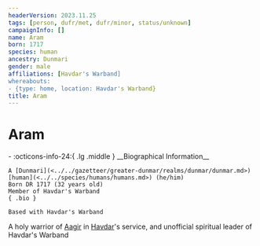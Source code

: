 ```yaml
---
headerVersion: 2023.11.25
tags: [person, dufr/met, dufr/minor, status/unknown]
campaignInfo: []
name: Aram
born: 1717
species: human
ancestry: Dunmari
gender: male
affiliations: [Havdar's Warband]
whereabouts:
- {type: home, location: Havdar's Warband}
title: Aram
---
```

# Aram
<div class="grid cards ext-narrow-margin ext-one-column" markdown>
- :octicons-info-24:{ .lg .middle } __Biographical Information__

    A [Dunmari](<../../gazetteer/greater-dunmar/realms/dunmar/dunmar.md>) [human](<../../species/humans/humans.md>) (he/him)  
    Born DR 1717 (32 years old)  
    Member of Havdar's Warband  
    { .bio }

    Based with Havdar's Warband
</div>


A holy warrior of [Aagir](<../../cosmology/gods/incorporeal-gods/dunmari/aagir.md>) in [Havdar](<./havdar.md>)'s service, and unofficial spiritual leader of Havdar's Warband
